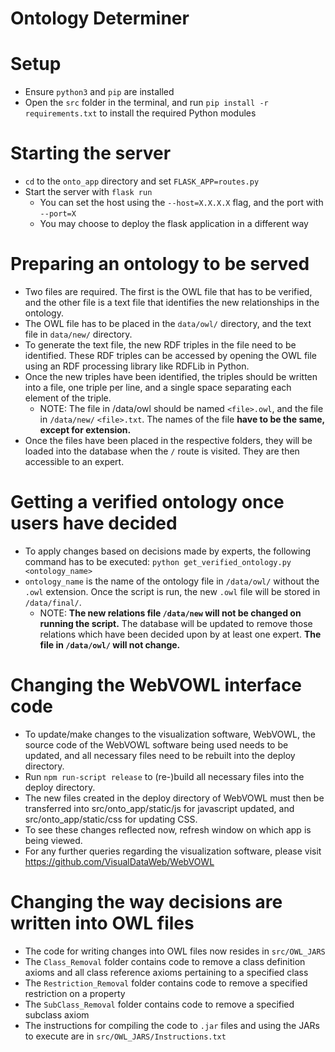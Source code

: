 # Ontology Determiner

# Setup
- Ensure `python3` and `pip` are installed
- Open the `src` folder in the terminal, and run `pip install -r requirements.txt` to install the required Python modules

# Starting the server
- `cd` to the `onto_app` directory and set `FLASK_APP=routes.py`
- Start the server with `flask run`
    - You can set the host using the `--host=X.X.X.X` flag, and the port with `--port=X`
    - You may choose to deploy the flask application in a different way

# Preparing an ontology to be served
- Two files are required. The first is the OWL file that has to be verified, and the other file is a
text file that identifies the new relationships in the ontology.
- The OWL file has to be placed in the `data/owl/` directory, and the text file in `data/new/` directory.
- To generate the text file, the new RDF triples in the file need to be identified. These RDF triples
can be accessed by opening the OWL file using an RDF processing library like RDFLib in Python. 
- Once the new triples have been identified, the triples should be written into a file, one triple per line,
and a single space separating each element of the triple.
    - NOTE: The file in /data/owl should be named `<file>.owl`, and the file in `/data/new/` `<file>.txt`. The names
        of the file **have to be the same, except for extension.**
- Once the files have been placed in the respective folders, they will be loaded into the database when
    the `/` route is visited. They are then accessible to an expert.

# Getting a verified ontology once users have decided
- To apply changes based on decisions made by experts, the following command has to be executed:
    `python get_verified_ontology.py <ontology_name>`
- `ontology_name` is the name of the ontology file in `/data/owl/` without the `.owl` extension. Once the script
    is run, the new `.owl` file will be stored in `/data/final/`. 
    - NOTE: **The new relations file `/data/new` will not be changed on running the script.** The database will be 
    updated to remove those relations which have been decided upon by at least one 
    expert. **The file in `/data/owl/` will not change.**

# Changing the WebVOWL interface code
- To update/make changes to the visualization software, WebVOWL, the source code of the WebVOWL software being used needs to be updated,
and all necessary files need to be rebuilt into the deploy directory.
- Run `npm run-script release` to (re-)build all necessary files into the deploy directory.
- The new files created in the deploy directory of WebVOWL must then be transferred into src/onto_app/static/js for javascript updated, and src/onto_app/static/css for updating CSS.
- To see these changes reflected now, refresh window on which app is being viewed.
- For any further queries regarding the visualization software, please visit https://github.com/VisualDataWeb/WebVOWL 

# Changing the way decisions are written into OWL files
- The code for writing changes into OWL files now resides in `src/OWL_JARS`
- The `Class_Removal` folder contains code to remove a class definition axioms and all class reference axioms pertaining to a specified class
- The `Restriction_Removal` folder contains code to remove a specified restriction on a property
- The `SubClass_Removal` folder contains code to remove a specified subclass axiom
- The instructions for compiling the code to `.jar` files and using the JARs to execute are in `src/OWL_JARS/Instructions.txt`

